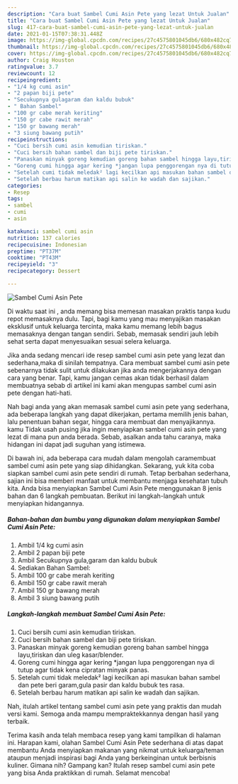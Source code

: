 ```yaml
---
description: "Cara buat Sambel Cumi Asin Pete yang lezat Untuk Jualan"
title: "Cara buat Sambel Cumi Asin Pete yang lezat Untuk Jualan"
slug: 417-cara-buat-sambel-cumi-asin-pete-yang-lezat-untuk-jualan
date: 2021-01-15T07:38:31.448Z
image: https://img-global.cpcdn.com/recipes/27c4575801045db6/680x482cq70/sambel-cumi-asin-pete-foto-resep-utama.jpg
thumbnail: https://img-global.cpcdn.com/recipes/27c4575801045db6/680x482cq70/sambel-cumi-asin-pete-foto-resep-utama.jpg
cover: https://img-global.cpcdn.com/recipes/27c4575801045db6/680x482cq70/sambel-cumi-asin-pete-foto-resep-utama.jpg
author: Craig Houston
ratingvalue: 3.7
reviewcount: 12
recipeingredient:
- "1/4 kg cumi asin"
- "2 papan biji pete"
- "Secukupnya gulagaram dan kaldu bubuk"
- " Bahan Sambel"
- "100 gr cabe merah keriting"
- "150 gr cabe rawit merah"
- "150 gr bawang merah"
- "3 siung bawang putih"
recipeinstructions:
- "Cuci bersih cumi asin kemudian tiriskan."
- "Cuci bersih bahan sambel dan biji pete tiriskan."
- "Panaskan minyak goreng kemudian goreng bahan sambel hingga layu,tiriskan dan uleg kasar/blender."
- "Goreng cumi hingga agar kering *jangan lupa penggorengan nya di tutup agar tidak kena cipratan minyak panas."
- "Setelah cumi tidak meledak² lagi kecilkan api masukan bahan sambel dan pete beri garam,gula pasir dan kaldu bubuk tes rasa."
- "Setelah berbau harum matikan api salin ke wadah dan sajikan."
categories:
- Resep
tags:
- sambel
- cumi
- asin

katakunci: sambel cumi asin 
nutrition: 137 calories
recipecuisine: Indonesian
preptime: "PT37M"
cooktime: "PT43M"
recipeyield: "3"
recipecategory: Dessert

---
```



![Sambel Cumi Asin Pete](https://img-global.cpcdn.com/recipes/27c4575801045db6/680x482cq70/sambel-cumi-asin-pete-foto-resep-utama.jpg)

Di waktu  saat ini , anda memang bisa memesan masakan praktis tanpa kudu repot memasaknya dulu. Tapi, bagi kamu yang mau menyajikan masakan eksklusif untuk keluarga tercinta, maka kamu memang lebih bagus memasaknya dengan tangan sendiri. Sebab, memasak sendiri jauh lebih sehat serta dapat menyesuaikan sesuai selera keluarga.

Jika anda sedang mencari ide resep sambel cumi asin pete yang lezat dan sederhana,maka di sinilah tempatnya. Cara membuat sambel cumi asin pete  sebenarnya tidak sulit untuk dilakukan jika anda mengerjakannya dengan cara yang benar. Tapi, kamu jangan cemas akan tidak berhasil dalam membuatnya 
sebab di artikel ini kami akan mengupas sambel cumi asin pete dengan hati-hati.  



Nah bagi anda yang akan memasak sambel cumi asin pete yang sederhana, ada beberapa langkah yang dapat dikerjakan, pertama memilih jenis bahan, lalu penentuan bahan segar, hingga cara membuat dan menyajikannya. kamu Tidak usah pusing jika ingin menyiapkan sambel cumi asin pete yang lezat di mana pun anda berada. Sebab, asalkan anda  tahu caranya, maka hidangan ini dapat jadi suguhan yang istimewa.

Di bawah ini, ada beberapa cara mudah dalam mengolah caramembuat sambel cumi asin pete yang siap dihidangkan. Sekarang, yuk kita coba siapkan sambel cumi asin pete sendiri di rumah. Tetap berbahan sederhana, sajian ini bisa memberi manfaat untuk membantu menjaga kesehatan tubuh kita. Anda bisa menyiapkan Sambel Cumi Asin Pete menggunakan 8 jenis bahan dan 6 langkah pembuatan. Berikut ini langkah-langkah untuk menyiapkan hidangannya.

<!--inarticleads1-->

##### Bahan-bahan dan bumbu yang digunakan dalam menyiapkan Sambel Cumi Asin Pete:

1. Ambil 1/4 kg cumi asin
1. Ambil 2 papan biji pete
1. Ambil Secukupnya gula,garam dan kaldu bubuk
1. Sediakan  Bahan Sambel:
1. Ambil 100 gr cabe merah keriting
1. Ambil 150 gr cabe rawit merah
1. Ambil 150 gr bawang merah
1. Ambil 3 siung bawang putih




<!--inarticleads2-->

##### Langkah-langkah membuat Sambel Cumi Asin Pete:

1. Cuci bersih cumi asin kemudian tiriskan.
1. Cuci bersih bahan sambel dan biji pete tiriskan.
1. Panaskan minyak goreng kemudian goreng bahan sambel hingga layu,tiriskan dan uleg kasar/blender.
1. Goreng cumi hingga agar kering *jangan lupa penggorengan nya di tutup agar tidak kena cipratan minyak panas.
1. Setelah cumi tidak meledak² lagi kecilkan api masukan bahan sambel dan pete beri garam,gula pasir dan kaldu bubuk tes rasa.
1. Setelah berbau harum matikan api salin ke wadah dan sajikan.




Nah, itulah artikel tentang  sambel cumi asin pete  yang praktis dan mudah versi kami. Semoga anda mampu mempraktekkannya dengan hasil yang terbaik. 

Terima kasih anda telah membaca resep yang kami tampilkan di halaman ini. Harapan kami, olahan  Sambel Cumi Asin Pete sederhana di atas dapat membantu Anda menyiapkan makanan yang nikmat untuk keluarga/teman ataupun menjadi inspirasi bagi Anda yang berkeinginan untuk berbisnis kuliner. Gimana nih? Gampang kan? Itulah resep sambel cumi asin pete yang bisa Anda praktikkan di rumah. Selamat mencoba!

